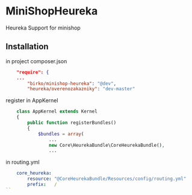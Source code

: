 MiniShopHeureka
===============

Heureka Support for minishop

## Installation

in project composer.json

``` json
    "require": {
    ...
        "birko/minishop-heureka": "@dev",
        "heureka/overenozakazniky": "dev-master"
```

register in AppKernel

``` php
    class AppKernel extends Kernel
    {
        public function registerBundles()
        {
            $bundles = array(
                ...
                new Core\HeurekaBundle\CoreHeurekaBundle(),
                ...
```    

in routing.yml

``` yaml  
    core_heureka:
        resource: "@CoreHeurekaBundle/Resources/config/routing.yml"
        prefix:   /
``
